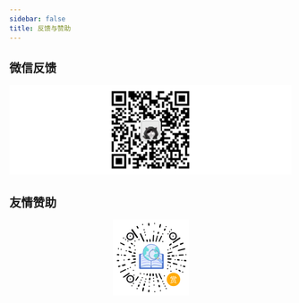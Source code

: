 ```yaml
---
sidebar: false
title: 反馈与赞助
---
```


## 微信反馈

![](/images/LuoWeiXin.webp)


## 友情赞助

<svg id="赞" xmlns="http://www.w3.org/2000/svg" baseProfile="full" width="100%" height="100%" viewBox="0 0 13783 3725">
  <defs>
    <style>
      .cls-1, .cls-5 {
        fill: #fff;
      }
      .cls-11, .cls-12, .cls-13, .cls-14, .cls-2, .cls-3, .cls-7, .cls-8, .cls-9 {
        fill-rule: evenodd;
      }
      .cls-15, .cls-16, .cls-3, .cls-8 {
        fill: none;
      }
      .cls-3 {
        stroke: #020205;
        stroke-width: 55px;
      }
      .cls-4 {
        fill: #ffab0a;
      }
      .cls-5 {
        font-size: 300px;
        text-anchor: middle;
        font-family: "Adobe Heiti Std";
      }
      .cls-6 {
        fill: #4671c6;
      }
      .cls-10, .cls-13, .cls-14, .cls-16, .cls-6, .cls-7, .cls-8 {
        stroke: #3762cc;
      }
      .cls-6, .cls-7 {
        stroke-width: 16px;
      }
      .cls-10, .cls-7 {
        fill: #e0ebfc;
      }
      .cls-10, .cls-11, .cls-16, .cls-8 {
        stroke-width: 20px;
      }
      .cls-9 {
        fill: #b9befc;
      }
      .cls-11, .cls-12 {
        fill: #6bdddd;
      }
      .cls-11 {
        stroke: #6bdddd;
      }
      .cls-13 {
        fill: #a4c9ff;
      }
      .cls-13, .cls-14 {
        stroke-width: 10px;
      }
      .cls-14 {
        fill: #ffea92;
      }
      .cls-15 {
        stroke: #c9c9c9;
        stroke-width: 30px;
      }
    </style>
  </defs>
  <rect id="底图" class="cls-1"  x="5058" y="-2" width="3722" height="3722"/>
  <path id="长条" class="cls-2" d="M6229.01,317.96a29.814,29.814,0,0,1,40.23,12.616l35.51,67.94a29.814,29.814,0,0,1-52.85,27.612l-35.51-67.94A29.819,29.819,0,0,1,6229.01,317.96Zm87.67,177.632a29.823,29.823,0,0,1,39.69,14.241l32.71,69.328a29.815,29.815,0,0,1-53.93,25.44l-32.71-69.328A29.807,29.807,0,0,1,6316.68,495.592Zm265.39,585.9a29.814,29.814,0,0,1-39.26-15.37l-159.12-346.6a29.815,29.815,0,0,1,54.64-23.881l159.12,346.6A29.808,29.808,0,0,1,6582.07,1081.49Zm-265.39-585.9a29.823,29.823,0,0,1,39.69,14.241l32.71,69.328a29.815,29.815,0,0,1-53.93,25.44l-32.71-69.328A29.807,29.807,0,0,1,6316.68,495.592Zm-46.95,399.562a34.522,34.522,0,0,1-47.9-9.437L5969.11,523.5a34.527,34.527,0,0,1,57.35-38.464l252.71,362.214A34.52,34.52,0,0,1,6269.73,895.154Zm539.26-721.008a29.811,29.811,0,0,1,32.04,27.4l5.97,76.423a29.811,29.811,0,1,1-59.44,4.644l-5.98-76.424A29.817,29.817,0,0,1,6808.99,174.146Zm-91.83,803.921c16.87-2.892,32.84,6.254,35.66,20.428l13.14,66c2.82,14.17-8.57,28.01-25.44,30.9s-32.84-6.25-35.67-20.43l-13.13-65.99C6688.89,994.794,6700.29,980.959,6717.16,978.067Zm151.46-20.321a29.811,29.811,0,0,1,32.04,27.4l5.97,76.425a29.815,29.815,0,0,1-59.45,4.64l-5.97-76.422A29.818,29.818,0,0,1,6868.62,957.746Zm422.43-355.891c15.78,4.657,25.87,18.844,22.55,31.689l-15.46,59.8c-3.32,12.844-18.81,19.482-34.58,14.825s-25.87-18.844-22.55-31.688l15.46-59.8C7259.8,603.836,7275.28,597.2,7291.05,601.855Zm323.51-158.948c14.83,7.122,22.52,22.743,17.19,34.89l-24.85,56.554c-5.33,12.147-21.68,16.22-36.5,9.1s-22.52-22.743-17.19-34.89L7578.06,452C7583.39,439.857,7599.74,435.784,7614.56,442.907ZM7412.63,254.993l-32.39,129.869c-3.6,12.771-19.21,19.077-34.89,14.085s-25.46-19.391-21.87-32.162l31.37-126.26c2.78-12.972,17.97-20.248,33.93-16.253S7415.41,242.022,7412.63,254.993ZM7024.56,1086.92c-13.62-2.68-23.74-15.02-22.63-27.55l20.12-291.344c1.11-12.531,13.05-20.513,26.66-17.827s23.74,15.02,22.62,27.551l-20.11,291.35C7050.11,1081.63,7038.17,1089.61,7024.56,1086.92Zm131.23,6.91c-12.13-4.87-19.31-18.1-16.03-29.53l70.93-266.909c3.28-11.436,15.78-16.753,27.92-11.878s19.31,18.1,16.02,29.535l-70.92,266.912C7180.43,1093.39,7167.93,1098.71,7155.79,1093.83Zm153.81-9.57c-11.04-7.02-15.67-21.33-10.34-31.97l118.6-249.408c5.33-10.641,18.59-13.58,29.63-6.564s15.67,21.329,10.35,31.97L7339.23,1077.7C7333.9,1088.34,7320.64,1091.28,7309.6,1084.26Zm614.74,100.97a29.381,29.381,0,0,1-6.76,40.84l-60.88,43.76a28.991,28.991,0,0,1-40.6-6.8,29.4,29.4,0,0,1,6.76-40.84l60.89-43.76A28.979,28.979,0,0,1,7924.34,1185.23Zm62.31-42.38a29.82,29.82,0,0,1,8.33-41.33l313.77-216.829a29.811,29.811,0,1,1,33,49.657L8027.98,1151.18A29.818,29.818,0,0,1,7986.65,1142.85Zm-25.1,248.28c-3.99-12.46,1.6-26.42,12.5-31.2l250.72-115.87c10.89-4.77,22.97,1.45,26.97,13.9s-1.6,26.42-12.5,31.19l-250.72,115.87C7977.63,1409.8,7965.55,1403.58,7961.55,1391.13Zm530.88-203.44-124.77,48.49c-12.51,4.44-26.67-4.68-31.64-20.36s1.14-31.98,13.65-36.41l121.23-47.25c12.2-5.22,26.91,2.99,32.85,18.33S8504.63,1182.48,8492.43,1187.69Zm-260.37,334.34c-1.14-14.83,8.94-29.42,22.52-32.58l314.03-79.36c13.58-3.15,25.52,6.32,26.66,21.15s-8.93,29.43-22.51,32.58l-314.04,79.36C8245.14,1546.34,8233.2,1536.87,8232.06,1522.03Zm-371.2,266.16a29.8,29.8,0,0,1-28.43,31.13l-76.59,3.48a29.811,29.811,0,1,1-2.7-59.56l76.58-3.48A29.822,29.822,0,0,1,7860.86,1788.19Zm204.44-17.03a29.813,29.813,0,0,1-28.43,31.13l-76.59,3.47a29.811,29.811,0,1,1-2.7-59.56l76.59-3.47A29.8,29.8,0,0,1,8065.3,1771.16Zm421.49-13.55-181.91,11.69c-18.16.79-23.47-11.86-25.16-24.91-1.63-12.55,7.33-25.17,25.5-25.95l178.41-8.79c17.86-1.57,32.53,4.54,34.07,25.55C8517.89,1753.61,8504.65,1756.05,8486.79,1757.61Zm-593.44,211.88-145.47-8.95c-14.39-1.28-24.31-15.54-22.16-31.86s15.56-28.49,29.95-27.21l141.4,8.58c14.44,0.45,25.31,14.12,24.28,30.53S7907.79,1969.94,7893.35,1969.49Zm306.87,1.08c1.95-17,15.21-29.77,29.61-28.5l67.04,5.88c14.4,1.26,24.49,16.07,22.53,33.08s-15.2,29.77-29.6,28.51l-67.04-5.89C8208.36,2002.39,8198.27,1987.58,8200.22,1970.57Zm332.14,35.11c1.66-17.03,14.69-30.03,29.1-29.01l67.14,4.71c14.41,1.01,24.76,15.64,23.11,32.68s-14.69,30.03-29.11,29.02l-67.13-4.71C8541.05,2037.36,8530.7,2022.72,8532.36,2005.68Zm-49.92,272.68c4.05-16.64,18.79-27.66,32.92-24.62l65.79,14.15c14.13,3.04,22.3,18.99,18.26,35.63s-18.79,27.65-32.92,24.61l-65.79-14.15C8486.57,2310.94,8478.4,2294.99,8482.44,2278.36Zm-308.03-61.38-176.42-45.86c-17.49-4.94-18.57-18.61-16.09-31.54,2.38-12.43,14.85-21.6,32.34-16.66l172.2,47.51c17.45,4.11,29.47,14.5,24.35,34.94C8205.2,2222.91,8191.87,2221.08,8174.41,2216.98Zm-309.61-82.24-124.46-34.99c-12.23-3.8-18.07-17.71-13.05-31.07s19.03-21.11,31.26-17.32l121,33.91c12.44,3.1,19.22,16.69,15.15,30.35S7877.24,2137.84,7864.8,2134.74Zm402.33,339.97c8.51-13.59,25.28-19.29,37.47-12.73l56.74,30.52c12.19,6.55,15.17,22.88,6.67,36.46s-25.28,19.29-37.47,12.73l-56.74-30.52C8261.61,2504.62,8258.63,2488.29,8267.13,2474.71Zm-955.95,161c12.44-4.06,26.43,1.45,31.27,12.32l117.27,250.04c4.84,10.87-1.31,22.98-13.74,27.05s-26.43-1.46-31.27-12.33l-117.27-250.03C7292.6,2651.89,7298.75,2639.78,7311.18,2635.71Zm-117.92,207.78-57.36-173c-5.36-17.37,5.54-25.7,17.73-30.65,11.74-4.75,26.21.73,31.58,18.1l53.66,170.35c6.04,16.89,3.85,32.62-16.09,39.43C7205.01,2872.56,7199.3,2860.37,7193.26,2843.49Zm60.2,102.36c16.84-3.08,32.91,5.89,35.89,20.03l13.88,65.85c2.97,14.14-8.26,28.1-25.1,31.18s-32.91-5.89-35.89-20.03l-13.88-65.84C7225.38,2962.89,7236.62,2948.93,7253.46,2945.85Zm59.63,255.52c16.84-3.08,32.91,5.89,35.89,20.03l13.87,65.85c2.98,14.14-8.25,28.1-25.09,31.18s-32.91-5.89-35.89-20.03l-13.88-65.84C7285.01,3218.42,7296.25,3204.45,7313.09,3201.37Zm-292.06-564.66c17.43-1.91,32.72,10.12,34.13,26.87l6.58,78c1.42,16.75-11.57,31.88-29.01,33.79s-32.72-10.11-34.13-26.87l-6.59-77.99C6990.6,2653.76,7003.59,2638.63,7021.03,2636.71Zm-134.63-.12c17.53,0.65,30.89,14.78,29.84,31.56l-4.87,78.12c-1.05,16.78-16.11,29.85-33.64,29.2s-30.89-14.78-29.84-31.56l4.87-78.12C6853.81,2649.01,6868.87,2635.94,6886.4,2636.59Zm-20.64,214.65c16.9,2.71,29.06,16.52,27.15,30.85l-8.88,66.7c-1.91,14.33-17.16,23.74-34.06,21.03s-29.06-16.53-27.15-30.85l8.88-66.7C6833.61,2857.94,6848.86,2848.53,6865.76,2851.24Zm-42.59,587.7c16.9,2.71,29.06,16.52,27.15,30.85l-8.88,66.7c-1.91,14.33-17.16,23.74-34.06,21.03s-29.06-16.53-27.16-30.85l8.89-66.7C6791.01,3445.64,6806.26,3436.23,6823.17,3438.94Zm-216.19-305.68c16.59,4.22,27.46,19.07,24.27,33.16l-14.84,65.64c-3.19,14.09-19.23,22.1-35.82,17.88s-27.46-19.08-24.27-33.17l14.85-65.63C6574.36,3137.04,6590.39,3129.04,6606.98,3133.26Zm133.75-494.41c14.9,3.64,24.66,16.42,21.8,28.56l-13.33,56.51c-2.87,12.13-17.27,19.02-32.18,15.39s-24.66-16.42-21.79-28.56l13.33-56.5C6711.42,2642.11,6725.83,2635.22,6740.73,2638.85Zm-246.82,843.51,30.5-142.5c3.41-14.04,19-21.72,34.81-17.17s25.86,19.63,22.45,33.66l-29.52,138.54c-2.6,14.2-17.73,22.92-33.82,19.46S6491.32,3496.57,6493.91,3482.36Zm-153.12-302.34c15.68,6.9,23.95,23.33,18.49,36.71l-25.45,62.3c-5.46,13.38-22.59,18.63-38.27,11.74s-23.94-23.33-18.48-36.71l25.45-62.29C6307.99,3178.39,6325.12,3173.13,6340.79,3180.02ZM6165.7,2947.03l102.44-150.75c10.53-14.82,23.77-11.25,35.11-4.57,10.91,6.42,15.37,21.24,4.84,36.06l-102.58,146.21c-9.73,15.07-23.55,22.89-41.09,11.21C6149.77,2974.04,6155.97,2962.09,6165.7,2947.03Zm-602.24-112.78c-3.18-5.75-13.3-19.91.52-32.23l261.54-181.36c9.13-5.85,28.44-21.41,45.82,2.07,14.04,18.96,2.98,32.94-8.8,40.39l-270.41,178.3C5580.3,2848.83,5568.2,2842.82,5563.46,2834.25ZM5407.8,2586.16c-2.04-5.36-9.04-18.8,4.38-27.75l247.81-124.56c8.6-3.93,27.16-15,39.29,7.38,9.8,18.08-1.45,28.79-12.53,33.78l-255.09,120.84C5420.55,2600.8,5410.84,2594.13,5407.8,2586.16Zm561.75-486.23,175-51c17.56-4.72,25.49,6.47,29.99,18.84,4.32,11.89-1.68,26.16-19.24,30.88l-172.22,47.41c-17.1,5.42-32.74,2.65-38.82-17.52C5940.07,2110.61,5952.46,2105.35,5969.55,2099.93Zm-288.44,109.72c4.1,17.06-10.22,35.19-31.99,40.49l-101.38,24.69c-21.77,5.3-42.75-4.23-46.85-21.3s10.22-35.19,31.99-40.49l101.38-24.69C5656.03,2183.05,5677.01,2192.59,5681.11,2209.65Zm-257.83,67.97c2.75,15.19-5.94,30.14-19.39,33.38l-62.67,15.09c-13.46,3.24-26.6-6.46-29.35-21.65s5.93-30.15,19.39-33.39l62.67-15.08C5407.39,2252.73,5420.53,2262.42,5423.28,2277.62Zm761.57-341.31c1.86,17.44-10.23,32.68-26.98,34.04l-78.03,6.31c-16.76,1.36-31.85-11.68-33.7-29.12s10.23-32.68,26.99-34.04l78.02-6.32C6167.91,1905.83,6183,1918.87,6184.85,1936.31Zm-288.09,19.97c-0.07,15.44-11.33,28.55-25.16,29.29l-64.37,3.41c-13.82.73-24.97-11.2-24.9-26.64s11.33-28.56,25.15-29.29l64.37-3.41C5885.68,1928.91,5896.83,1940.83,5896.76,1956.28Zm-528.15,51.1c-0.07,15.45-11.33,28.56-25.15,29.29l-64.37,3.41c-13.83.73-24.98-11.19-24.91-26.64s11.33-28.55,25.16-29.29l64.36-3.4C5357.53,1980.01,5368.68,1991.94,5368.61,2007.38Zm796.98-216.54c-0.9,17.53-19.78,30.85-42.17,29.75l-104.21-5.09c-22.38-1.1-39.79-16.19-38.88-33.72s19.79-30.85,42.17-29.75l104.21,5.09C6149.09,1758.22,6166.5,1773.31,6165.59,1790.84Zm-464.83-40.24c-2.02,15.31-14.84,26.9-28.65,25.88l-64.29-4.74c-13.8-1.01-23.36-14.25-21.34-29.56s14.84-26.9,28.65-25.89l64.28,4.74C5693.22,1722.05,5702.78,1735.29,5700.76,1750.6Zm-332.34-24.16c-2.39,15.26-15.5,26.53-29.27,25.17l-64.15-6.3c-13.78-1.35-23.02-14.81-20.63-30.07s15.5-26.53,29.28-25.18l64.15,6.3C5361.57,1697.71,5370.81,1711.18,5368.42,1726.44Zm807.96-68.94c-4.45,14.79-18.97,24.17-32.44,20.95l-62.69-14.99c-13.46-3.22-20.77-17.82-16.32-32.61s18.96-24.17,32.43-20.95l62.69,14.99C6173.51,1628.11,6180.82,1642.71,6176.38,1657.5Zm-186.54-41.91c-6,16.49-27.96,23.7-49.04,16.1l-98.15-35.37c-21.08-7.6-33.31-27.13-27.31-43.62s27.95-23.7,49.03-16.11l98.16,35.38C5983.61,1579.57,5995.83,1599.1,5989.84,1615.59Zm-55.12-229.75c-6.93,13.8-22.86,20.53-35.56,15.04L5840,1375.29c-12.71-5.5-17.39-21.14-10.45-34.94s22.85-20.53,35.56-15.04l59.16,25.59C5936.98,1356.4,5941.66,1372.04,5934.72,1385.84Zm-481.23-250.65,165.75,75.84c16.38,7.91,15.06,21.56,10.37,33.85-4.51,11.84-18.38,18.7-34.75,10.79l-161.3-76.73c-16.48-7.08-26.5-19.4-17.91-38.64C5424.2,1124,5437.02,1128.12,5453.49,1135.19Zm577.09,84.79c-9.51,12.17-26.44,15.65-37.82,7.77l-52.99-36.7c-11.38-7.88-12.9-24.13-3.39-36.31s26.44-15.64,37.82-7.76l52.99,36.7C6038.57,1191.56,6040.09,1207.81,6030.58,1219.98Zm1907.54,403.64-176.6,45.15c-17.7,4.13-25.26-7.32-29.34-19.83-3.92-12.03,2.55-26.09,20.26-30.23l173.7-41.64c17.27-4.85,32.81-1.56,38.22,18.8C7967.94,1613.93,7955.39,1618.78,7938.12,1623.62Z"/>
  <path id="大圆" class="cls-3" d="M7998.05,653.562a161.813,161.813,0,1,1-161.86,161.813A161.838,161.838,0,0,1,7998.05,653.562Zm-2087,8.532a161.844,161.844,0,1,1-161.83,161.844A161.841,161.841,0,0,1,5911.05,662.094Zm0,2086.686a161.8,161.8,0,1,1-161.83,161.8A161.819,161.819,0,0,1,5911.05,2748.78Z"/>
  <path id="小圆" class="cls-2" d="M5578.86,874.969a25.516,25.516,0,1,1-25.58,25.515A25.546,25.546,0,0,1,5578.86,874.969Zm102.16,76.687a25.5,25.5,0,1,1-25.58,25.5A25.536,25.536,0,0,1,5681.02,951.656Zm110.73,76.684a25.47,25.47,0,1,1-25.5,25.47A25.491,25.491,0,0,1,5791.75,1028.34Zm323.8,221.47a25.485,25.485,0,1,1-25.49,25.49A25.485,25.485,0,0,1,6115.55,1249.81Zm25.53-221.47a25.47,25.47,0,1,1-25.58,25.47A25.534,25.534,0,0,1,6141.08,1028.34Zm187.37-76.684a25.5,25.5,0,1,1-25.61,25.5A25.552,25.552,0,0,1,6328.45,951.656ZM5902.61,789.688A25.578,25.578,0,1,1,5877,815.266,25.6,25.6,0,0,1,5902.61,789.688Zm749.5-59.5a25.469,25.469,0,1,1-25.61,25.468A25.542,25.542,0,0,1,6652.11,730.188Zm-34.05-127.844a25.609,25.609,0,1,1-25.62,25.609A25.622,25.622,0,0,1,6618.06,602.344Zm-34.01-127.656a25.484,25.484,0,1,1-25.61,25.484A25.549,25.549,0,0,1,6584.05,474.688Zm-68.22-255.532a25.532,25.532,0,1,1-25.52,25.532A25.52,25.52,0,0,1,6515.83,219.156ZM7095.08,168a25.578,25.578,0,1,1-25.58,25.578A25.584,25.584,0,0,1,7095.08,168Zm-34.06,391.781a25.579,25.579,0,1,1-25.55,25.578A25.563,25.563,0,0,1,7061.02,559.781ZM7657.3,321.344a25.484,25.484,0,1,1-25.58,25.484A25.537,25.537,0,0,1,7657.3,321.344ZM7495.44,679.062a25.563,25.563,0,1,1-25.53,25.563A25.546,25.546,0,0,1,7495.44,679.062Zm417.51-212.968a25.578,25.578,0,1,1-25.61,25.578A25.59,25.59,0,0,1,7912.95,466.094Zm-76.68,102.281a25.578,25.578,0,1,1-25.55,25.578A25.563,25.563,0,0,1,7836.27,568.375Zm-76.66,110.687a25.563,25.563,0,1,1-25.58,25.563A25.57,25.57,0,0,1,7759.61,679.062ZM7614.7,891.969a25.578,25.578,0,1,1-25.61,25.578A25.59,25.59,0,0,1,7614.7,891.969ZM7495.44,1053.78a25.58,25.58,0,1,1-25.53,25.58A25.553,25.553,0,0,1,7495.44,1053.78ZM7614.7,891.969a25.578,25.578,0,1,1-25.61,25.578A25.59,25.59,0,0,1,7614.7,891.969Zm136.39,570.751a25.485,25.485,0,1,1-25.59,25.48A25.541,25.541,0,0,1,7751.09,1462.72Zm119.27-59.75a25.575,25.575,0,1,1-25.58,25.58A25.577,25.577,0,0,1,7870.36,1402.97Zm289.62,332.12a25.61,25.61,0,1,1-25.57,25.61A25.6,25.6,0,0,1,8159.98,1735.09Zm468.44-42.34a25.47,25.47,0,1,1-25.58,25.47A25.521,25.521,0,0,1,8628.42,1692.75Zm-204.45,280.91a25.61,25.61,0,1,1-25.56,25.61A25.579,25.579,0,0,1,8423.97,1973.66Zm-323.69-34.07a25.625,25.625,0,1,1-25.53,25.63A25.583,25.583,0,0,1,8100.28,1939.59Zm281.1,281.07a25.575,25.575,0,1,1-25.63,25.57A25.6,25.6,0,0,1,8381.38,2220.66Zm-630.29-8.41a25.515,25.515,0,1,1-25.59,25.52A25.555,25.555,0,0,1,7751.09,2212.25Zm119.27,59.56a25.61,25.61,0,1,1-25.58,25.61A25.6,25.6,0,0,1,7870.36,2271.81Zm298.08,136.22a25.58,25.58,0,1,1-25.5,25.58A25.541,25.541,0,0,1,8168.44,2408.03Zm298.14,136.35a25.56,25.56,0,1,1-25.61,25.56A25.585,25.585,0,0,1,8466.58,2544.38Zm-732.64-161.79a25.58,25.58,0,1,1-25.56,25.58A25.572,25.572,0,0,1,7733.94,2382.59Zm161.89,119.22a25.535,25.535,0,1,1-25.55,25.53A25.54,25.54,0,0,1,7895.83,2501.81Zm-323.72,229.81a25.58,25.58,0,1,1-25.58,25.58A25.583,25.583,0,0,1,7572.11,2731.62Zm-76.67,272.69a25.58,25.58,0,1,1-25.53,25.58A25.553,25.553,0,0,1,7495.44,3004.31Zm51.15,119.28a25.485,25.485,0,1,1-25.62,25.49A25.556,25.556,0,0,1,7546.59,3123.59Zm59.63,110.72a25.485,25.485,0,1,1-25.5,25.49A25.5,25.5,0,0,1,7606.22,3234.31Zm59.64,119.25a25.485,25.485,0,1,1-25.55,25.49A25.519,25.519,0,0,1,7665.86,3353.56Zm-281.11,102.22a25.5,25.5,0,1,1-25.59,25.5A25.543,25.543,0,0,1,7384.75,3455.78Zm-281.11,51a25.58,25.58,0,1,1-25.55,25.58A25.564,25.564,0,0,1,7103.64,3506.78Zm-34.03-323.62a25.575,25.575,0,1,1-25.55,25.57A25.562,25.562,0,0,1,7069.61,3183.16Zm-17.13-196.04a25.645,25.645,0,1,1-25.6,25.65A25.624,25.624,0,0,1,7052.48,2987.12ZM7044,2850.94a25.575,25.575,0,1,1-25.5,25.58A25.541,25.541,0,0,1,7044,2850.94Zm-204.41,195.94a25.545,25.545,0,1,1-25.47,25.54A25.5,25.5,0,0,1,6839.59,3046.88Zm-8.5,196.03a25.485,25.485,0,1,1-25.56,25.48A25.528,25.528,0,0,1,6831.09,3242.91Zm-196-230.07a25.5,25.5,0,1,1-25.43,25.5A25.472,25.472,0,0,1,6635.09,3012.84ZM6669.22,2885a25.58,25.58,0,1,1-25.53,25.58A25.553,25.553,0,0,1,6669.22,2885Zm-85.17-246.94a25.58,25.58,0,1,1-25.61,25.58A25.6,25.6,0,0,1,6584.05,2638.06Zm-85.25,178.85a25.545,25.545,0,1,1-25.55,25.54A25.534,25.534,0,0,1,6498.8,2816.91Zm-59.6,119.25a25.48,25.48,0,1,1-25.45,25.48A25.472,25.472,0,0,1,6439.2,2936.16Zm-59.59,127.68a25.58,25.58,0,1,1-25.55,25.58A25.57,25.57,0,0,1,6379.61,3063.84Zm-136.38,289.72a25.485,25.485,0,1,1-25.57,25.49A25.532,25.532,0,0,1,6243.23,3353.56Zm-255.54-136.37a25.575,25.575,0,1,1-25.5,25.58A25.541,25.541,0,0,1,5987.69,3217.19Zm76.76-110.78a25.605,25.605,0,1,1-25.61,25.61A25.6,25.6,0,0,1,6064.45,3106.41Zm340.6-485.47a25.575,25.575,0,1,1-25.58,25.58A25.575,25.575,0,0,1,6405.05,2620.94Zm-315.16,76.65a25.6,25.6,0,1,1-25.61,25.6A25.607,25.607,0,0,1,6089.89,2697.59ZM5902.61,2885a25.58,25.58,0,1,1-25.61,25.58A25.6,25.6,0,0,1,5902.61,2885Zm161.84-425.81a25.485,25.485,0,1,1-25.61,25.48A25.543,25.543,0,0,1,6064.45,2459.19Zm-153.4-136.16a25.47,25.47,0,1,1-25.46,25.47A25.462,25.462,0,0,1,5911.05,2323.03Zm-119.3,59.56a25.58,25.58,0,1,1-25.5,25.58A25.547,25.547,0,0,1,5791.75,2382.59Zm357.81-170.34a25.515,25.515,0,1,1-25.47,25.52A25.489,25.489,0,0,1,6149.56,2212.25Zm-545.17-255.69a25.61,25.61,0,1,1-25.61,25.61A25.615,25.615,0,0,1,5604.39,1956.56Zm-127.78-247a25.6,25.6,0,1,1-25.61,25.6A25.607,25.607,0,0,1,5476.61,1709.56Zm238.44-204.28a25.485,25.485,0,1,1-25.58,25.49A25.53,25.53,0,0,1,5715.05,1505.28Zm-255.41-68.12a25.53,25.53,0,1,1-25.58,25.53A25.553,25.553,0,0,1,5459.64,1437.16Zm-127.83-34.19a25.575,25.575,0,1,1-25.62,25.58A25.607,25.607,0,0,1,5331.81,1402.97Zm817.75,59.75a25.485,25.485,0,1,1-25.47,25.48A25.474,25.474,0,0,1,6149.56,1462.72ZM7998.14,789.688a25.578,25.578,0,1,1-25.58,25.578A25.577,25.577,0,0,1,7998.14,789.688Z"/>
  <circle id="赞-2" data-name="赞" class="cls-4" cx="8019.395" cy="2931.845" r="327.985"/>
  <text id="赏" class="cls-5" transform="translate(8019.266 3063.358) scale(1.134 1.143)"><tspan x="0">赏</tspan></text>
  <rect id="外框" class="cls-6" x="6348" y="1688.94" width="1181" height="721.06" rx="30" ry="30"/>
  <path id="内框" class="cls-7" d="M6429.82,1699.55l512.45-183.9,505.99,183.9a21.578,21.578,0,0,1,21.53,21.63v616.6a21.587,21.587,0,0,1-21.53,21.64H6429.82a21.587,21.587,0,0,1-21.53-21.64v-616.6A21.578,21.578,0,0,1,6429.82,1699.55Z"/>
  <path id="书页_左" data-name="书页 左" class="cls-8" d="M6931,2396s-0.2-42.9,0-57c0.88-61.7-61.72-108.03-134-107-209.86,2.99-385,81-385,81"/>
  <path id="书页_右" data-name="书页 右" class="cls-8" d="M6933,2382s0.2-39.9,0-54c-0.88-61.7,70.24-105.2,148-106,153.37-1.58,388,70,388,70"/>
  <path id="书_中线" data-name="书 中线" class="cls-8" d="M6931.5,2403.54V1522.11"/>
  <g id="内容">
    <g id="左">
      <path id="内容_左_1" data-name="内容 左 1" class="cls-9" d="M6470.69,2126.07c135.16-47.45,310.84-82.4,402.21-36.02,11.58,6.24,1.22,28.05-9,28.02-22.65-.07-82-57.08-381.2,37.02C6462.57,2161.42,6452.12,2132.59,6470.69,2126.07Z"/>
      <path id="内容_左_2" data-name="内容 左 2" class="cls-9" d="M6470.69,2010c135.16-47.46,310.84-82.4,402.21-36.03,11.58,6.25,1.22,28.05-9,28.02-22.65-.06-82-57.07-381.2,37.03C6462.57,2045.35,6452.12,2016.52,6470.69,2010Z"/>
      <path id="内容_左_3" data-name="内容 左 3" class="cls-9" d="M6470.69,1901.93c135.16-47.46,310.84-82.4,402.21-36.03,11.58,6.24,1.22,28.05-9,28.02-22.65-.07-82-57.08-381.2,37.03C6462.57,1937.28,6452.12,1908.45,6470.69,1901.93Z"/>
      <path id="内容_左_4" data-name="内容 左 4" class="cls-9" d="M6470.69,1785.85c135.16-47.46,310.84-82.4,402.21-36.02,11.58,6.24,1.22,28.05-9,28.01-22.65-.06-82-57.07-381.2,37.03C6462.57,1821.2,6452.12,1792.37,6470.69,1785.85Z"/>
    </g>
    <g id="右">
      <path id="内容_右_1" data-name="内容 右 1" class="cls-9" d="M7394.31,2126.07c-135.16-47.45-310.84-82.4-402.21-36.02-11.58,6.24-1.22,28.05,9,28.02,22.65-.07,82-57.08,381.2,37.02C7402.43,2161.42,7412.88,2132.59,7394.31,2126.07Z"/>
      <path id="内容_右_2" data-name="内容 右 2" class="cls-9" d="M7394.31,2010c-135.16-47.46-310.84-82.4-402.21-36.03-11.58,6.25-1.22,28.05,9,28.02,22.65-.06,82-57.07,381.2,37.03C7402.43,2045.35,7412.88,2016.52,7394.31,2010Z"/>
      <path id="内容_右_3" data-name="内容 右 3" class="cls-9" d="M7394.31,1901.93c-135.16-47.46-310.84-82.4-402.21-36.03-11.58,6.24-1.22,28.05,9,28.02,22.65-.07,82-57.08,381.2,37.03C7402.43,1937.28,7412.88,1908.45,7394.31,1901.93Z"/>
      <path id="内容_右_4" data-name="内容 右 4" class="cls-9" d="M7394.31,1785.85c-135.16-47.46-310.84-82.4-402.21-36.02-11.58,6.24-1.22,28.05,9,28.01,22.65-.06,82-57.07,381.2,37.03C7402.43,1821.2,7412.88,1792.37,7394.31,1785.85Z"/>
    </g>
  </g>
  <circle id="地球" class="cls-10" cx="6936.89" cy="1614.655" r="404.8"/>
  <path id="地图_左" data-name="地图 左" class="cls-11" d="M6714.42,1341.15s-12.12,62.21,47.37,69.95c7.82,1.02,46.29,44.13,46.29,44.13v50.58l-29.07,45.2-49.52,2.16s-30.02-21.78-47.37,21.52c-3.8,9.48,1.29,24.76,6.46,72.11,0.29,2.67-15.89,27-39.83,68.88-7.73,13.5-21.4-2.32-38.76,26.9-2.84,4.78-20.76,21.87,17.22,62.42,2.82,3.01,10.43,20.58,39.84,2.16,10.32-6.47,33.86,12.01,33.37,31.21-0.04,1.45-.29,17.67,19.38,33.36,23.48,18.73,21.97.66,60.29,11.84,4.98,1.45,20.94,12.48,18.3,38.74-1.85,18.41,23.07,32.04,30.14,44.13,11.01,18.81,13.08,20.7,12.47,20.56-124.23-29.21-288-158.43-288-373,0-119.84,58.21-233.27,136-294C6689.69,1320.26,6714.42,1341.15,6714.42,1341.15Z"/>
  <path id="地图_右" data-name="地图 右" class="cls-11" d="M7152.74,1351.06s-16.4,16.02-25.84,31.21c-4.16,6.7-17.22,22.6-17.22,22.6s-7.83,4.77,3.23,24.76c5.58,10.1,15.57,15.76,30.14,8.61,11.54-5.67,17.53-19.81,35.53-1.08,9.8,10.21,14.17,30.84-34.45,36.59-37.09,4.39-59.21,53.81-59.21,53.81s-19.78,24.56,16.14,54.89c8.14,6.87,20.44,34.38,38.76,30.14,18.92-4.38,45.18-7.82,68.9-23.68,17.21-11.5,54.77-9.52,72.13,34.44,4.85,12.27-11.25,38.23-40.18,45.77-120.66,31.44-128.79-3.63-144.99,42.48-5.42,15.44-14.94,28.14-30.14,40.9-7.46,6.25-7.13,5.43,0,43.05,3.39,17.91,12.71,33.24,37.68,36.59,19.95,2.67,31.25,41.38,9.69,68.88-1.44,1.83,5.83,7.13,11.84,27.98,2.56,8.89-7.74,25.46-6.75,25,45.58-21.34,203-126.48,203-341,0-119.81-51.02-208.93-117-275C7203.31,1338.26,7152.74,1351.06,7152.74,1351.06Z"/>
  <path id="地图_岛_左" data-name="地图 岛 左" class="cls-12" d="M6708.65,1730.9c16.14,2.96,30.74,2.17,43.06,19.37,7.27,10.13,23.82,12.42,38.76,12.91,11.51,0.38,27.41,13.36,33.37,31.21,6.29,18.8-3.68,19.31-32.29,15.07-22.54-3.34-41.84-6.44-50.6-19.37-6.44-9.51-14-5.48-19.38-25.83-2.67-10.1-12.55-11.57-25.84-10.76-16.11.97-17.33-14.4-15.8-22.25C6680.4,1728.85,6681.74,1725.96,6708.65,1730.9Z"/>
  <path id="地图_岛_右" data-name="地图 岛 右" class="cls-12" d="M6986.41,1446.77c2.98-2.79,17.35-23.09,32.29-22.6,8.13,0.27,10.73,9.4,14,21.53,1.64,6.09-6.23,22.95-8.61,24.75-14.91,11.25-15.09-5.02-27.99,8.61-13.63,14.39-30.14,25.94-36.61,20.45C6948.9,1490.5,6995.65,1438.12,6986.41,1446.77Z"/>
  <path id="手柄" class="cls-13" d="M7330.31,1902.56l180.04,171.26c3.82,3.64,3.03,10.68-1.76,15.72l-52.13,54.76c-4.8,5.04-11.79,6.18-15.61,2.54L7260.8,1975.57c-3.82-3.63-3.03-10.67,1.77-15.71l52.12-54.76C7319.49,1900.06,7326.48,1898.92,7330.31,1902.56Z"/>
  <path id="手柄_黄" data-name="手柄 黄" class="cls-14" d="M7251.52,1841.75l63.45,60.46c1.75,1.67,1.51,4.77-.54,6.92l-49.02,51.41c-2.05,2.16-5.14,2.55-6.89.88l-63.45-60.47c-1.76-1.67-1.51-4.76.54-6.91l49.02-51.42C7246.68,1840.47,7249.76,1840.08,7251.52,1841.75Z"/>
  <ellipse id="放大镜_中" data-name="放大镜 中" class="cls-15" cx="7060" cy="1713" rx="218" ry="215"/>
  <circle id="放大镜_外" data-name="放大镜 外" class="cls-16" cx="7061" cy="1713" r="236"/>
</svg>

